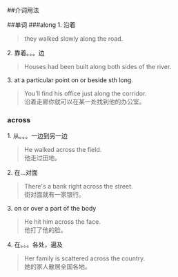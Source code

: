 ##介词用法

##单词
###along 
1\. 沿着  
> they walked slowly along the road.  

2\. 靠着。。。边  
> Houses had been built along both sides of the river.  

3\. at a particular point on or beside sth long.  
> You'll find his office just along the corridor.  
> 沿着走廊你就可以在某一处找到他的办公室。  

### across  
1\. 从。。。一边到另一边  
> He walked across the field.  
> 他走过田地。  

2\. 在...对面  
> There's a bank right across the street.  
> 街对面就有一家银行。  

3\. on or over a part of the body  
> He hit him across the face.  
> 他打了他的脸。  

4\. 在。。。各处，遍及  
> Her family is scattered across the country.  
> 她的家人散居全国各地。  

